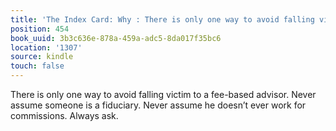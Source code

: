 ```yaml
---
title: 'The Index Card: Why : There is only one way to avoid falling victim to a fee-based…'
position: 454
book_uuid: 3b3c636e-878a-459a-adc5-8da017f35bc6
location: '1307'
source: kindle
touch: false
---
```


There is only one way to avoid falling victim to a fee-based advisor. Never assume someone is a fiduciary. Never assume he doesn’t ever work for commissions. Always ask.
